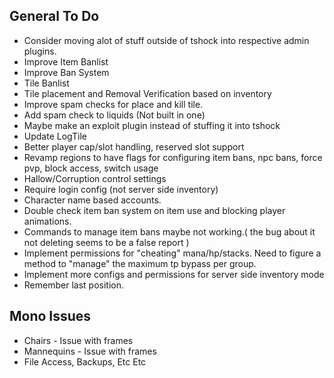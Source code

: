 ## General To Do
* Consider moving alot of stuff outside of tshock into respective admin plugins.
* Improve Item Banlist
* Improve Ban System
* Tile Banlist
* Tile placement and Removal Verification based on inventory
* Improve spam checks for place and kill tile.
* Add spam check to liquids (Not built in one)
 * Maybe make an exploit plugin instead of stuffing it into tshock
* Update LogTile
* Better player cap/slot handling, reserved slot support
* Revamp regions to have flags for configuring item bans, npc bans, force pvp, block access, switch usage
* Hallow/Corruption control settings
* Require login config (not server side inventory)
* Character name based accounts.
* Double check item ban system on item use and blocking player animations.
* Commands to manage item bans maybe not working.( the bug about it not deleting seems to be a false report )
* Implement permissions for "cheating" mana/hp/stacks. Need to figure a method to "manage" the maximum tp bypass per group.
* Implement more configs and permissions for server side inventory mode
* Remember last position.

## Mono Issues
* Chairs - Issue with frames
* Mannequins - Issue with frames
* File Access, Backups, Etc Etc